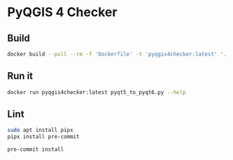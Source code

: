 # PyQGIS 4 Checker

## Build

```sh
docker build --pull --rm -f 'Dockerfile' -t 'pyqgis4checker:latest' '.'
```

## Run it

```sh
docker run pyqgis4checker:latest pyqt5_to_pyqt6.py --help
```

## Lint

```sh
sudo apt install pipx
pipx install pre-commit
```

```sh
pre-commit install
```
